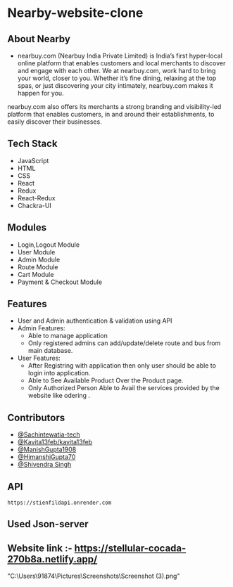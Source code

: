 # Nearby-website-clone

## About Nearby
* nearbuy.com (Nearbuy India Private Limited) is India’s first hyper-local online platform that enables customers and local merchants to discover and engage with each other. We at nearbuy.com, work hard to bring your world, closer to you. Whether it’s fine dining, relaxing at the top spas, or just discovering your city intimately, nearbuy.com makes it happen for you.

nearbuy.com also offers its merchants a strong branding and visibility-led platform that enables customers, in and around their establishments, to easily discover their businesses.


## Tech Stack 

* JavaScript 
* HTML
* CSS
* React
* Redux
* React-Redux
* Chackra-UI


## Modules

* Login,Logout Module
* User Module
* Admin Module
* Route Module
* Cart Module
* Payment & Checkout Module


## Features

* User and Admin authentication & validation using API
* Admin Features:
     * Able to manage application
     * Only registered admins can add/update/delete route and bus from main database.
* User Features:
     * After Registring with application then only user should be able to login into application.
     * Able to See Available Product Over the Product page.
     * Only Authorized Person Able to Avail the services provided by the website like odering .


## Contributors
* [@Sachintewatia-tech](https://github.com/Sachintewatia-tech)
* [@Kavita13feb/kavita13feb](https://github.com/Kavita13feb/kavita13feb)
* [@ManishGupta1908](https://github.com/ManishGupta1908)
* [@HimanshiGupta70](https://github.com/HimanshiGupta70)
* [@Shivendra Singh](https://github.com/Shivendra-Singh044)


##  API
`https://stienfildapi.onrender.com`
## Used Json-server


## Website link :- https://stellular-cocada-270b8a.netlify.app/



"C:\Users\91874\Pictures\Screenshots\Screenshot (3).png"
